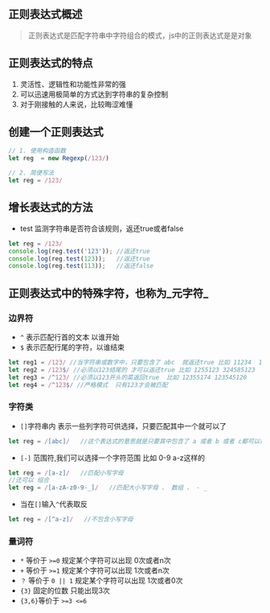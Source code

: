## 正则表达式概述
> 正则表达式是匹配字符串中字符组合的模式，js中的正则表达式是是对象

## 正则表达式的特点
1. 灵活性、逻辑性和功能性非常的强
2. 可以迅速用极简单的方式达到字符串的复杂控制
3. 对于刚接触的人来说，比较晦涩难懂

## 创建一个正则表达式
```javascript
// 1. 使用构造函数
let reg  = new Regexp(/123/)

// 2. 简便写法
let reg = /123/
```

## 增长表达式的方法
- test 监测字符串是否符合该规则，返还true或者false

```javascript
let reg = /123/
console.log(reg.test('123')); //返还true
console.log(reg.test(123));   //返还true
console.log(reg.test(113));   //返还false
```
## 正则表达式中的特殊字符，也称为_元字符_ 
### 边界符
- `^` 表示匹配行首的文本 以谁开始
- `$` 表示匹配行尾的字符，以谁结束

```javascript
let reg1 = /123/ //当字符串或数字中，只要包含了 abc  就返还true 比如 11234  12612335 
let reg2 = /123$/ //必须以123结尾的 才可以返还true 比如 1255123 324585123
let reg3 = /^123/ //必须以123开头的菜返回true  比如 12355174 123545120
let reg4 = /^123$/ //严格模式  只有123才会被匹配
```

### 字符类

- `[]`字符串内 表示一些列字符可供选择，只要匹配其中一个就可以了

````javascript
let reg = /[abc]/   //这个表达式的意思就是只要其中包含了 a 或者 b 或者 c都可以被匹配
````

-  `[-]` 范围符,我们可以选择一个字符范围 比如 0-9 a-z这样的

```javascript
let reg = /[a-z]/   //匹配小写字母
//还可以 组合
let reg = /[a-zA-z0-9-_]/   //匹配大小写字母 、 数组 、 - _
```

- 当在`[]`输入`^`代表取反

```javascript
let reg = /[^a-z]/   //不包含小写字母
```

### 量词符 
- `*` 等价于 `>=0` 规定某个字符可以出现 0次或者n次
- `+` 等价于 `>=1` 规定某个字符可以出现 1次或者n次
- `？` 等价于 `0 || 1` 规定某个字符可以出现 1次或者0次
- `{3}` 固定的位数 只能出现3次
- `{3,6}`等价于 `>=3 <=6`